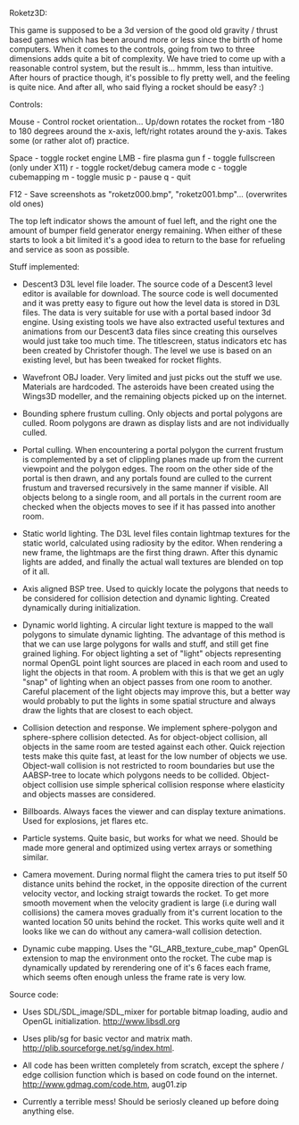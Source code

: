 
Roketz3D:

   This game is supposed to be a 3d version of the good old gravity /
   thrust based games which has been around more or less since the
   birth of home computers. When it comes to the controls, going from
   two to three dimensions adds quite a bit of complexity. We have
   tried to come up with a reasonable control system, but the result
   is... hmmm, less than intuitive. After hours of practice though,
   it's possible to fly pretty well, and the feeling is quite
   nice. And after all, who said flying a rocket should be easy? :)


Controls:

   Mouse  - Control rocket orientation... Up/down rotates the rocket
            from -180 to 180 degrees around the x-axis, left/right
            rotates around the y-axis.
            Takes some (or rather alot of) practice.

   Space  - toggle rocket engine
   LMB    - fire plasma gun
   f      - toggle fullscreen (only under X11)
   r      - toggle rocket/debug camera mode
   c      - toggle cubemapping
   m      - toggle music
   p      - pause
   q      - quit
 
   F12    - Save screenshots as "roketz000.bmp", "roketz001.bmp"...
            (overwrites old ones)


   The top left indicator shows the amount of fuel left, and the right
   one the amount of bumper field generator energy remaining. When
   either of these starts to look a bit limited it's a good idea to
   return to the base for refueling and service as soon as possible.


Stuff implemented:

 * Descent3 D3L level file loader. The source code of a Descent3 level
   editor is available for download. The source code is well
   documented and it was pretty easy to figure out how the level data
   is stored in D3L files. The data is very suitable for use with a
   portal based indoor 3d engine. Using existing tools we have also
   extracted useful textures and animations from our Descent3 data
   files since creating this ourselves would just take too much
   time. The titlescreen, status indicators etc has been created by
   Christofer though. The level we use is based on an existing level,
   but has been tweaked for rocket flights.

 * Wavefront OBJ loader. Very limited and just picks out the stuff we
   use. Materials are hardcoded. The asteroids have been created using
   the Wings3D modeller, and the remaining objects picked up on the
   internet.

 * Bounding sphere frustum culling. Only objects and portal polygons
   are culled. Room polygons are drawn as display lists and are not
   individually culled.
 
 * Portal culling. When encountering a portal polygon the current
   frustum is complemented by a set of clippling planes made up from
   the current viewpoint and the polygon edges. The room on the other
   side of the portal is then drawn, and any portals found are culled
   to the current frustum and traversed recursively in the same manner
   if visible. All objects belong to a single room, and all portals in
   the current room are checked when the objects moves to see if it
   has passed into another room.

 * Static world lighting. The D3L level files contain lightmap
   textures for the static world, calculated using radiosity by the
   editor. When rendering a new frame, the lightmaps are the first
   thing drawn. After this dynamic lights are added, and finally the
   actual wall textures are blended on top of it all.

 * Axis aligned BSP tree. Used to quickly locate the polygons that
   needs to be considered for collision detection and dynamic
   lighting. Created dynamically during initialization.

 * Dynamic world lighting. A circular light texture is mapped to the
   wall polygons to simulate dynamic lighting. The advantage of this
   method is that we can use large polygons for walls and stuff, and
   still get fine grained lighing. For object lighting a set of
   "light" objects representing normal OpenGL point light sources are
   placed in each room and used to light the objects in that room. A
   problem with this is that we get an ugly "snap" of lighting when an
   object passes from one room to another. Careful placement of the
   light objects may improve this, but a better way would probably to
   put the lights in some spatial structure and always draw the lights
   that are closest to each object.

 * Collision detection and response. We implement sphere-polygon and
   sphere-sphere collision detected. As for object-object collision,
   all objects in the same room are tested against each other. Quick
   rejection tests make this quite fast, at least for the low number
   of objects we use. Object-wall collision is not restricted to room
   boundaries but use the AABSP-tree to locate which polygons needs to
   be collided. Object-object collision use simple spherical collision
   response where elasticity and objects masses are considered.

 * Billboards. Always faces the viewer and can display texture
   animations. Used for explosions, jet flares etc.

 * Particle systems. Quite basic, but works for what we need. Should be
   made more general and optimized using vertex arrays or something
   similar.

 * Camera movement. During normal flight the camera tries to put
   itself 50 distance units behind the rocket, in the opposite
   direction of the current velocity vector, and locking straigt
   towards the rocket. To get more smooth movement when the velocity
   gradient is large (i.e during wall collisions) the camera moves
   gradually from it's current location to the wanted location 50
   units behind the rocket. This works quite well and it looks like
   we can do without any camera-wall collision detection.

 * Dynamic cube mapping. Uses the "GL_ARB_texture_cube_map" OpenGL
   extension to map the environment onto the rocket. The cube map is
   dynamically updated by rerendering one of it's 6 faces each frame,
   which seems often enough unless the frame rate is very low.


Source code:

 * Uses SDL/SDL_image/SDL_mixer for portable bitmap loading, audio and
   OpenGL initialization.
   http://www.libsdl.org

 * Uses plib/sg for basic vector and matrix math.
   http://plib.sourceforge.net/sg/index.html.

 * All code has been written completely from scratch, except the
   sphere / edge collision function which is based on code found on
   the internet.  
   http://www.gdmag.com/code.htm, aug01.zip

 * Currently a terrible mess! Should be seriosly cleaned up before
   doing anything else.


